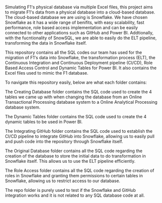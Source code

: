 Simulating F1's physical database via multiple Excel files, this project aims to migrate F1's data from a physical database into a cloud-based database. The cloud-based database we are using is Snowflake. We have chosen Snowflake as it has a wide range of benifits, with easy scalability, fast performance, role based access implementation and can be easily connected to other applications such as GitHub and Power BI. Addtionally, with the fucntionality of SnowSQL, we are able to easily do the ELT pipeline, transforming the data in Snowflake itself.

This repository contains all the SQL codes our team has used for the migration of F1's data into Snowflake, the transformation process (ELT), the Continuous Integration and Continuous Deployment pipeline (CI/CD), Role Based Access Control and Dynamic Tables for Power BI. It also contains the Excel files used to mimic the F1 database.

To navigate this repository easily, below are what each folder contains:

The Creating Database folder contains the SQL code used to create the 4 tables we came up with when changing the database from an Online Transactional Processing database system to a Online Analytical Processing database system.

The Dynamic Tables folder contains the SQL code used to create the 4 dynamic tables to be used in Power BI.

The Integrating GitHub folder contains the SQL code used to establish the CI/CD pipeline to integrate GitHub into Snowflake, allowing us to easily pull and push code into the repository through Snowflake itself.

The Original Database folder contains all the SQL code regarding the creation of the database to store the initial data to do transformation in Snowflake itself. This allows us to use the ELT pipeline efficiently.

The Role Access folder contains all the SQL code regarding the creation of roles in Snowflake and granting them permissions to certain tables in Snowflake, allowing us to restrict access to our database. 

The repo folder is purely used to test if the Snowflake and GitHub integration works and it is not related to any SQL database code at all.

